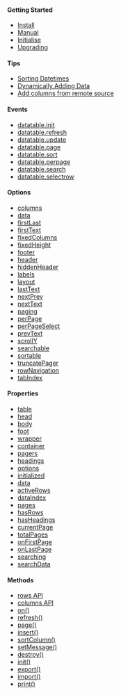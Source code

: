 #### Getting Started
* [Install](https://github.com/fiduswriter/simple-datatables/wiki/Getting-Started#install)
* [Manual](https://github.com/fiduswriter/simple-datatables/wiki/Getting-Started#browser)
* [Initialise](https://github.com/fiduswriter/simple-datatables/wiki/Getting-Started#initialise)
* [Upgrading](https://github.com/fiduswriter/simple-datatables/wiki/Upgrading)

#### Tips
* [Sorting Datetimes](https://github.com/fiduswriter/simple-datatables/wiki/datetime)
* [Dynamically Adding Data](https://github.com/fiduswriter/simple-datatables/wiki/Dynamically-adding-data)
* [Add columns from remote source](https://github.com/fiduswriter/simple-datatables/wiki/Adding-a-column-from-a-remote-source)

#### Events
* [datatable.init](https://github.com/fiduswriter/simple-datatables/wiki/Events#datatableinit)
* [datatable.refresh](https://github.com/fiduswriter/simple-datatables/wiki/Events#datatablerefresh)
* [datatable.update](https://github.com/fiduswriter/simple-datatables/wiki/Events#datatableupdate)
* [datatable.page](https://github.com/fiduswriter/simple-datatables/wiki/Events#datatablepage)
* [datatable.sort](https://github.com/fiduswriter/simple-datatables/wiki/Events#datatablesort)
* [datatable.perpage](https://github.com/fiduswriter/simple-datatables/wiki/Events#datatableperpage)
* [datatable.search](https://github.com/fiduswriter/simple-datatables/wiki/Events#datatablesearch)
* [datatable.selectrow](https://github.com/fiduswriter/simple-datatables/wiki/Events#datatableselectrow)

#### Options
* [columns](https://github.com/fiduswriter/simple-datatables/wiki/columns)
* [data](https://github.com/fiduswriter/simple-datatables/wiki/data)
* [firstLast](https://github.com/fiduswriter/simple-datatables/wiki/firstLast)
* [firstText](https://github.com/fiduswriter/simple-datatables/wiki/firstText)
* [fixedColumns](https://github.com/fiduswriter/simple-datatables/wiki/fixedColumns)
* [fixedHeight](https://github.com/fiduswriter/simple-datatables/wiki/fixedHeight)
* [footer](https://github.com/fiduswriter/simple-datatables/wiki/footer)
* [header](https://github.com/fiduswriter/simple-datatables/wiki/header)
* [hiddenHeader](https://github.com/fiduswriter/simple-datatables/wiki/hiddenHeader)
* [labels](https://github.com/fiduswriter/simple-datatables/wiki/labels)
* [layout](https://github.com/fiduswriter/simple-datatables/wiki/layout)
* [lastText](https://github.com/fiduswriter/simple-datatables/wiki/lastText)
* [nextPrev](https://github.com/fiduswriter/simple-datatables/wiki/nextPrev)
* [nextText](https://github.com/fiduswriter/simple-datatables/wiki/nextText)
* [paging](https://github.com/fiduswriter/simple-datatables/wiki/paging)
* [perPage](https://github.com/fiduswriter/simple-datatables/wiki/perPage)
* [perPageSelect](https://github.com/fiduswriter/simple-datatables/wiki/perPageSelect)
* [prevText](https://github.com/fiduswriter/simple-datatables/wiki/prevText)
* [scrollY](https://github.com/fiduswriter/simple-datatables/wiki/scrollY)
* [searchable](https://github.com/fiduswriter/simple-datatables/wiki/searchable)
* [sortable](https://github.com/fiduswriter/simple-datatables/wiki/sortable)
* [truncatePager](https://github.com/fiduswriter/simple-datatables/wiki/truncatePager)
* [rowNavigation](https://github.com/fiduswriter/simple-datatables/wiki/rowNavigation)
* [tabIndex](https://github.com/fiduswriter/simple-datatables/wiki/tabIndex)


#### Properties
* [table](https://github.com/fiduswriter/simple-datatables/wiki/API#table)
* [head](https://github.com/fiduswriter/simple-datatables/wiki/API#header)
* [body](https://github.com/fiduswriter/simple-datatables/wiki/API#body)
* [foot](https://github.com/fiduswriter/simple-datatables/wiki/API#foot)
* [wrapper](https://github.com/fiduswriter/simple-datatables/wiki/API#wrapper)
* [container](https://github.com/fiduswriter/simple-datatables/wiki/API#container)
* [pagers](https://github.com/fiduswriter/simple-datatables/wiki/API#pagers)
* [headings](https://github.com/fiduswriter/simple-datatables/wiki/API#headings)
* [options](https://github.com/fiduswriter/simple-datatables/wiki/API#options)
* [initialized](https://github.com/fiduswriter/simple-datatables/wiki/API#initialized)
* [data](https://github.com/fiduswriter/simple-datatables/wiki/API#data)
* [activeRows](https://github.com/fiduswriter/simple-datatables/wiki/API#activerows)
* [dataIndex](https://github.com/fiduswriter/simple-datatables/wiki/API#dataindex)
* [pages](https://github.com/fiduswriter/simple-datatables/wiki/API#pages)
* [hasRows](https://github.com/fiduswriter/simple-datatables/wiki/API#hasrows)
* [hasHeadings](https://github.com/fiduswriter/simple-datatables/wiki/API#hasheadings)
* [currentPage](https://github.com/fiduswriter/simple-datatables/wiki/API#currentpage)
* [totalPages](https://github.com/fiduswriter/simple-datatables/wiki/API#totalpages)
* [onFirstPage](https://github.com/fiduswriter/simple-datatables/wiki/API#onfirstpage)
* [onLastPage](https://github.com/fiduswriter/simple-datatables/wiki/API#onlastpage)
* [searching](https://github.com/fiduswriter/simple-datatables/wiki/API#searching)
* [searchData](https://github.com/fiduswriter/simple-datatables/wiki/API#searchdata)

#### Methods
* [rows API](https://github.com/fiduswriter/simple-datatables/wiki/rows-API)
* [columns API](https://github.com/fiduswriter/simple-datatables/wiki/columns-API)
* [on()](https://github.com/fiduswriter/simple-datatables/wiki/on())
* [refresh()](https://github.com/fiduswriter/simple-datatables/wiki/refresh())
* [page()](https://github.com/fiduswriter/simple-datatables/wiki/page())
* [insert()](https://github.com/fiduswriter/simple-datatables/wiki/insert())
* [sortColumn()](https://github.com/fiduswriter/simple-datatables/wiki/sortcolumn())
* [setMessage()](https://github.com/fiduswriter/simple-datatables/wiki/setmessage())
* [destroy()](https://github.com/fiduswriter/simple-datatables/wiki/destroy())
* [init()](https://github.com/fiduswriter/simple-datatables/wiki/init())
* [export()](https://github.com/fiduswriter/simple-datatables/wiki/export())
* [import()](https://github.com/fiduswriter/simple-datatables/wiki/import())
* [print()](https://github.com/fiduswriter/simple-datatables/wiki/print())